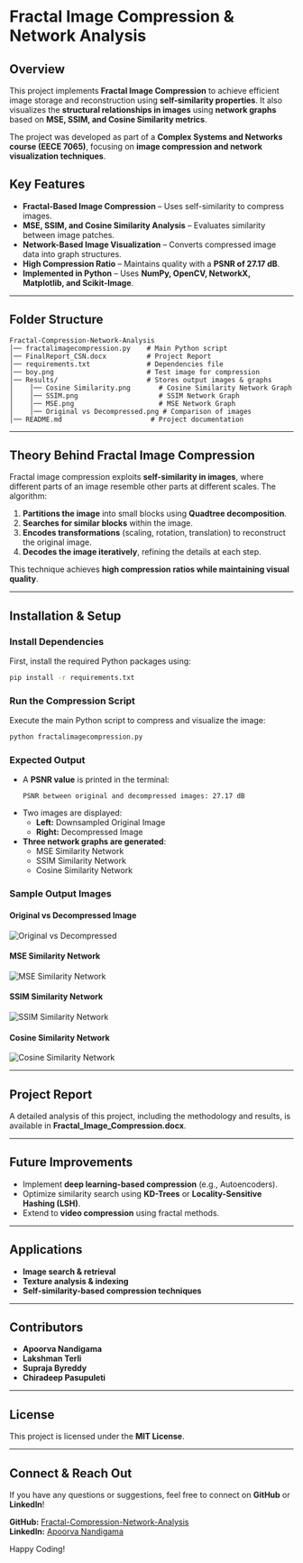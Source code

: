 # Fractal Image Compression & Network Analysis

## Overview
This project implements **Fractal Image Compression** to achieve efficient image storage and reconstruction using **self-similarity properties**. It also visualizes the **structural relationships in images** using **network graphs** based on **MSE, SSIM, and Cosine Similarity metrics**.

The project was developed as part of a **Complex Systems and Networks course (EECE 7065)**, focusing on **image compression and network visualization techniques**.

## Key Features
- **Fractal-Based Image Compression** – Uses self-similarity to compress images.
- **MSE, SSIM, and Cosine Similarity Analysis** – Evaluates similarity between image patches.
- **Network-Based Image Visualization** – Converts compressed image data into graph structures.
- **High Compression Ratio** – Maintains quality with a **PSNR of 27.17 dB**.
- **Implemented in Python** – Uses **NumPy, OpenCV, NetworkX, Matplotlib, and Scikit-Image**.

---

## Folder Structure
```
Fractal-Compression-Network-Analysis
│── fractalimagecompression.py    # Main Python script
│── FinalReport_CSN.docx          # Project Report
│── requirements.txt              # Dependencies file
│── boy.png                       # Test image for compression
│── Results/                      # Stores output images & graphs
│    │── Cosine Similarity.png       # Cosine Similarity Network Graph
│    │── SSIM.png                    # SSIM Network Graph
│    │── MSE.png                     # MSE Network Graph
│    │── Original vs Decompressed.png # Comparison of images
│── README.md                      # Project documentation
```

---

## Theory Behind Fractal Image Compression
Fractal image compression exploits **self-similarity in images**, where different parts of an image resemble other parts at different scales. The algorithm:
1. **Partitions the image** into small blocks using **Quadtree decomposition**.
2. **Searches for similar blocks** within the image.
3. **Encodes transformations** (scaling, rotation, translation) to reconstruct the original image.
4. **Decodes the image iteratively**, refining the details at each step.

This technique achieves **high compression ratios while maintaining visual quality**.

---

## Installation & Setup
### Install Dependencies
First, install the required Python packages using:
```bash
pip install -r requirements.txt
```

### Run the Compression Script
Execute the main Python script to compress and visualize the image:
```bash
python fractalimagecompression.py
```

### Expected Output
- A **PSNR value** is printed in the terminal:
  ```
  PSNR between original and decompressed images: 27.17 dB
  ```
- Two images are displayed:
  - **Left:** Downsampled Original Image  
  - **Right:** Decompressed Image  
- **Three network graphs are generated**:
  - MSE Similarity Network
  - SSIM Similarity Network
  - Cosine Similarity Network

### Sample Output Images
#### Original vs Decompressed Image
![Original vs Decompressed](Results/Original%20image%20vs%20Decompressed%20image.png)

#### MSE Similarity Network
![MSE Similarity Network](Results/MSE.png)

#### SSIM Similarity Network
![SSIM Similarity Network](Results/SSIM.png)

#### Cosine Similarity Network
![Cosine Similarity Network](Results/Cosine%20Similarity.png)

---

## Project Report
A detailed analysis of this project, including the methodology and results, is available in **Fractal_Image_Compression.docx**.

---

## Future Improvements
- Implement **deep learning-based compression** (e.g., Autoencoders).
- Optimize similarity search using **KD-Trees** or **Locality-Sensitive Hashing (LSH)**.
- Extend to **video compression** using fractal methods.

---

## Applications
- **Image search & retrieval**  
- **Texture analysis & indexing**  
- **Self-similarity-based compression techniques**  

---

## Contributors
- **Apoorva Nandigama**
- **Lakshman Terli**
- **Supraja Byreddy**
- **Chiradeep Pasupuleti**

---

## License
This project is licensed under the **MIT License**.

---

## Connect & Reach Out
If you have any questions or suggestions, feel free to connect on **GitHub** or **LinkedIn**! 

**GitHub:** [Fractal-Compression-Network-Analysis](https://github.com/ApoorvaN1701/Fractal-Compression-Network-Analysis)  
**LinkedIn:** [Apoorva Nandigama](https://www.linkedin.com/in/apoorva-nandigama/)  

Happy Coding!

